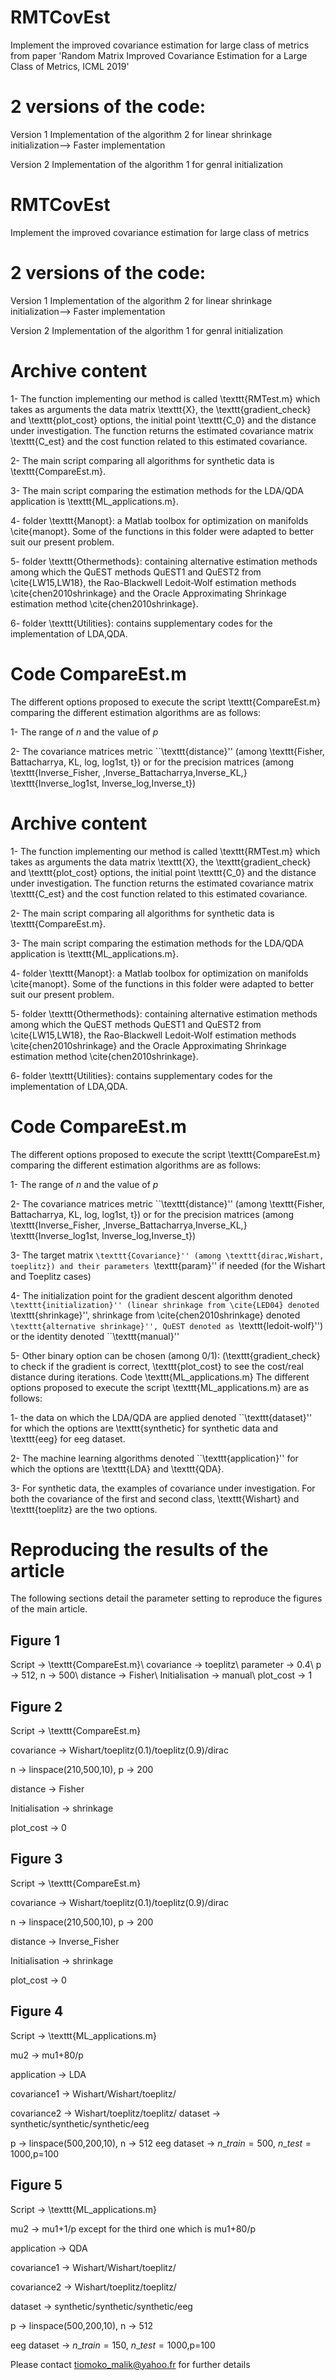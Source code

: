 # RMTCovEst
Implement the improved covariance estimation for large class of metrics from paper
'Random Matrix Improved Covariance Estimation for a Large Class of Metrics, ICML 2019'

# 2 versions of the code: 
Version 1 Implementation of the algorithm 2 for linear shrinkage initialization--> Faster implementation

Version 2 Implementation of the algorithm 1 for genral initialization
# RMTCovEst
Implement the improved covariance estimation for large class of metrics

# 2 versions of the code: 
Version 1 Implementation of the algorithm 2 for linear shrinkage initialization--> Faster implementation

Version 2 Implementation of the algorithm 1 for genral initialization

# Archive content
1- The function implementing our method is called \texttt{RMTest.m} which takes as arguments the data matrix \texttt{X}, the \texttt{gradient\_check} and \texttt{plot\_cost} options, the initial point \texttt{C\_0} and the distance under investigation. The function returns the estimated covariance matrix \texttt{C\_est} and the cost function related to this estimated covariance.

2-  The main script comparing all algorithms for synthetic data is \texttt{CompareEst.m}.

3- The main script comparing the estimation methods for the LDA/QDA application is \texttt{ML\_applications.m}.

4-  folder \texttt{Manopt}: a Matlab toolbox for optimization on manifolds \cite{manopt}. Some of the functions in this folder were adapted to better suit our present problem.

5-  folder \texttt{Othermethods}: containing alternative estimation methods among which the QuEST methods QuEST1 and QuEST2 from \cite{LW15,LW18}, the Rao-Blackwell Ledoit-Wolf estimation methods \cite{chen2010shrinkage} and the Oracle Approximating Shrinkage estimation method \cite{chen2010shrinkage}.

6-  folder \texttt{Utilities}: contains supplementary codes for the implementation of LDA,QDA.

# Code CompareEst.m
The different options proposed to execute the script \texttt{CompareEst.m} comparing the different estimation algorithms are as follows:

1- The range of $n$ and the value of $p$

2- The covariance matrices metric ``\texttt{distance}'' (among \texttt{Fisher, Battacharrya, KL, log, log1st, t}) or for the precision matrices (among \texttt{Inverse\_Fisher,
    ,Inverse\_Battacharrya,Inverse\_KL,} \texttt{Inverse\_log1st,
    Inverse\_log,Inverse\_t})
    
# Archive content
1- The function implementing our method is called \texttt{RMTest.m} which takes as arguments the data matrix \texttt{X}, the \texttt{gradient\_check} and \texttt{plot\_cost} options, the initial point \texttt{C\_0} and the distance under investigation. The function returns the estimated covariance matrix \texttt{C\_est} and the cost function related to this estimated covariance.

2-  The main script comparing all algorithms for synthetic data is \texttt{CompareEst.m}.

3- The main script comparing the estimation methods for the LDA/QDA application is \texttt{ML\_applications.m}.

4-  folder \texttt{Manopt}: a Matlab toolbox for optimization on manifolds \cite{manopt}. Some of the functions in this folder were adapted to better suit our present problem.

5-  folder \texttt{Othermethods}: containing alternative estimation methods among which the QuEST methods QuEST1 and QuEST2 from \cite{LW15,LW18}, the Rao-Blackwell Ledoit-Wolf estimation methods \cite{chen2010shrinkage} and the Oracle Approximating Shrinkage estimation method \cite{chen2010shrinkage}.

6-  folder \texttt{Utilities}: contains supplementary codes for the implementation of LDA,QDA.

# Code CompareEst.m
The different options proposed to execute the script \texttt{CompareEst.m} comparing the different estimation algorithms are as follows:

1- The range of $n$ and the value of $p$

2- The covariance matrices metric ``\texttt{distance}'' (among \texttt{Fisher, Battacharrya, KL, log, log1st, t}) or for the precision matrices (among \texttt{Inverse\_Fisher,
    ,Inverse\_Battacharrya,Inverse\_KL,} \texttt{Inverse\_log1st,
    Inverse\_log,Inverse\_t})
    
3- The target matrix ``\texttt{Covariance}'' (among \texttt{dirac,Wishart, toeplitz}) and their parameters ``\texttt{param}'' if needed (for the Wishart and Toeplitz cases) 

4- The initialization point for the gradient descent algorithm denoted ``\texttt{initialization}'' (linear shrinkage from \cite{LED04} denoted ``\texttt{shrinkage}'', shrinkage from \cite{chen2010shrinkage} denoted ``\texttt{alternative shrinkage}'', QuEST denoted as ``\texttt{ledoit-wolf}'') or the identity denoted ``\texttt{manual}''

5-  Other binary option can be chosen (among 0/1): (\texttt{gradient\_check} to check if the gradient is correct, \texttt{plot\_cost} to see the cost/real distance during iterations.
Code \texttt{ML\_applications.m}
The different options proposed to execute the script \texttt{ML\_applications.m} are as follows:

1-  the data on which the LDA/QDA are applied denoted ``\texttt{dataset}'' for which the options are \texttt{synthetic} for synthetic data and \texttt{eeg} for eeg dataset.

2- The machine learning algorithms denoted ``\texttt{application}'' for which the options are \texttt{LDA} and \texttt{QDA}.

3-  For synthetic data, the examples of covariance under investigation. For both the covariance of the first and second class, \texttt{Wishart} and \texttt{toeplitz} are the two options.


# Reproducing the results of the article

The following sections detail the parameter setting to reproduce the figures of the main article.

## Figure 1
Script $\rightarrow$ \texttt{CompareEst.m}\\
covariance $\rightarrow$ toeplitz\\
parameter $\rightarrow$ 0.4\\
p $\rightarrow$ 512, n $\rightarrow$ 500\\
distance $\rightarrow$ Fisher\\
Initialisation $\rightarrow$ manual\\
plot\_cost $\rightarrow$ 1


## Figure 2

Script $\rightarrow$ \texttt{CompareEst.m}

covariance $\rightarrow$ Wishart/toeplitz(0.1)/toeplitz(0.9)/dirac

n $\rightarrow$ linspace(210,500,10), p $\rightarrow$ 200

distance $\rightarrow$ Fisher

Initialisation $\rightarrow$ shrinkage

plot\_cost $\rightarrow$ 0


## Figure 3
Script $\rightarrow$ \texttt{CompareEst.m}

covariance $\rightarrow$ Wishart/toeplitz(0.1)/toeplitz(0.9)/dirac

n $\rightarrow$ linspace(210,500,10), p $\rightarrow$ 200

distance $\rightarrow$ Inverse\_Fisher

Initialisation $\rightarrow$ shrinkage

plot\_cost $\rightarrow$ 0


## Figure 4
Script $\rightarrow$ \texttt{ML\_applications.m}

mu2 $\rightarrow$ mu1+80/p

application $\rightarrow$ LDA

covariance1 $\rightarrow$ Wishart/Wishart/toeplitz/

covariance2 $\rightarrow$ Wishart/toeplitz/toeplitz/
dataset $\rightarrow$ synthetic/synthetic/synthetic/eeg

p $\rightarrow$ linspace(500,200,10), n $\rightarrow$ 512
eeg dataset $\rightarrow$ $n\_train=500$, $n\_test=1000$,p=100


## Figure 5 
Script $\rightarrow$ \texttt{ML\_applications.m}

mu2 $\rightarrow$ mu1+1/p except for the third one which is mu1+80/p

application $\rightarrow$ QDA

covariance1 $\rightarrow$ Wishart/Wishart/toeplitz/

covariance2 $\rightarrow$ Wishart/toeplitz/toeplitz/

dataset $\rightarrow$ synthetic/synthetic/synthetic/eeg

p $\rightarrow$ linspace(500,200,10), n $\rightarrow$ 512

eeg dataset $\rightarrow$ $n\_train=150$, $n\_test=1000$,p=100

Please contact tiomoko_malik@yahoo.fr for further details
